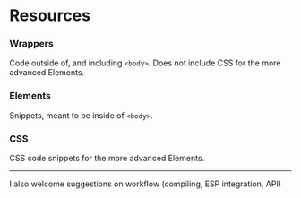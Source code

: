 # Resources

### Wrappers
Code outside of, and including `<body>`. Does not include CSS for the more advanced Elements. 

### Elements
Snippets, meant to be inside of `<body>`. 

### CSS
CSS code snippets for the more advanced Elements.

***

I also welcome suggestions on workflow (compiling, ESP integration, API) 
